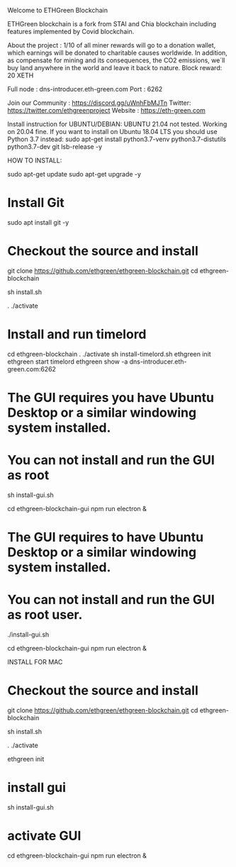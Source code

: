 Welcome to ETHGreen Blockchain

ETHGreen blockchain is a fork from STAI and Chia blockchain including features implemented by Covid blockchain.

About the project :
1/10 of all miner rewards will go to a donation wallet, which earnings will be donated to charitable causes worldwide. In addition, as compensate for mining and its consequences, the CO2 emissions, we´ll buy land anywhere in the world and leave it back to nature.
Block reward: 20 XETH

Full node :
dns-introducer.eth-green.com
Port : 6262

Join our Community : https://discord.gg/uWnhFbMJTn
Twitter: https://twitter.com/ethgreenproject
Website : https://eth-green.com


Install instruction for UBUNTU/DEBIAN:
UBUNTU 21.04 not tested. Working on 20.04 fine. 
If you want to install on Ubuntu 18.04 LTS you should use Python 3.7 instead: 
sudo apt-get install python3.7-venv python3.7-distutils python3.7-dev git lsb-release -y

HOW TO INSTALL:

sudo apt-get update
sudo apt-get upgrade -y

# Install Git
sudo apt install git -y

# Checkout the source and install
git clone https://github.com/ethgreen/ethgreen-blockchain.git
cd ethgreen-blockchain

sh install.sh

. ./activate

# Install and run timelord
cd ethgreen-blockchain
. ./activate
sh install-timelord.sh
ethgreen init
ethgreen start timelord
ethgreen show -a dns-introducer.eth-green.com:6262

# The GUI requires you have Ubuntu Desktop or a similar windowing system installed.
# You can not install and run the GUI as root

sh install-gui.sh

cd ethgreen-blockchain-gui
npm run electron &


# The GUI requires to have Ubuntu Desktop or a similar windowing system installed.
# You can not install and run the GUI as root user.
./install-gui.sh

cd ethgreen-blockchain-gui
npm run electron &

INSTALL FOR MAC

# Checkout the source and install
git clone https://github.com/ethgreen/ethgreen-blockchain.git
cd ethgreen-blockchain

sh install.sh

. ./activate

ethgreen init

# install gui
sh install-gui.sh

# activate GUI
cd ethgreen-blockchain-gui
npm run electron &
